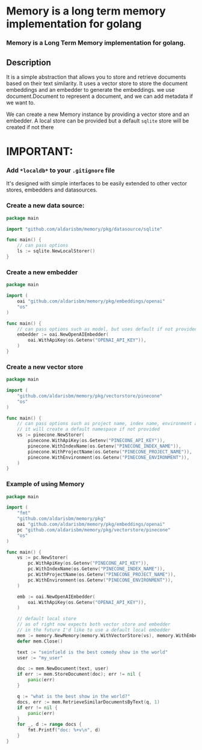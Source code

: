 # Memory is a long term memory implementation for golang


### Memory is a Long Term Memory implementation for golang. 

## Description
It is a simple abstraction that allows you to store and retrieve documents based on their text similarity. 
It uses a vector store to store the document embeddings and an embedder to generate the embeddings.
we use document.Document to represent a document, and we can add metadata if we want to.


We can create a new Memory instance by providing a vector store and an embedder. A local store can be 
provided but a default `sqlite` store will be created if not there

# IMPORTANT:
### Add `*localdb*` to your `.gitignore` file 


It's designed with simple interfaces to be easily extended to other vector stores, embedders and datasources.

### Create a new data source:

```go
package main

import "github.com/aldarisbm/memory/pkg/datasource/sqlite"

func main() {
	// can pass options
	ls := sqlite.NewLocalStorer()
}
```

### Create a new embedder

```go
package main

import (
	oai "github.com/aldarisbm/memory/pkg/embeddings/openai"
	"os"
)

func main() {
	// can pass options such as model, but uses default if not provided
	embedder := oai.NewOpenAIEmbedder(
		oai.WithApiKey(os.Getenv("OPENAI_API_KEY")),
	)
}
```

### Create a new vector store

```go
package main

import (
    "github.com/aldarisbm/memory/pkg/vectorstore/pinecone"
    "os"
)

func main() { 
	// can pass options such as project name, index name, environment and api key 
	// it will create a default namespace if not provided
	vs := pinecone.NewStorer(
        pinecone.WithApiKey(os.Getenv("PINECONE_API_KEY")),
        pinecone.WithIndexName(os.Getenv("PINECONE_INDEX_NAME")),
        pinecone.WithProjectName(os.Getenv("PINECONE_PROJECT_NAME")),
        pinecone.WithEnvironment(os.Getenv("PINECONE_ENVIRONMENT")),
    )
}
```


### Example of using Memory

```go
package main

import (
	"fmt"
	"github.com/aldarisbm/memory/pkg"
	oai "github.com/aldarisbm/memory/pkg/embeddings/openai"
	pc "github.com/aldarisbm/memory/pkg/vectorstore/pinecone"
	"os"
)

func main() {
	vs := pc.NewStorer(
		pc.WithApiKey(os.Getenv("PINECONE_API_KEY")),
		pc.WithIndexName(os.Getenv("PINECONE_INDEX_NAME")),
		pc.WithProjectName(os.Getenv("PINECONE_PROJECT_NAME")),
		pc.WithEnvironment(os.Getenv("PINECONE_ENVIRONMENT")),
	)

	emb := oai.NewOpenAIEmbedder(
		oai.WithApiKey(os.Getenv("OPENAI_API_KEY")),
	)

	// default local store
	// as of right now expects both vector store and embedder
	// in the future I'd like to use a default local embedder
	mem := memory.NewMemory(memory.WithVectorStore(vs), memory.WithEmbedder(emb))
	defer mem.Close()

	text := "seinfield is the best comedy show in the world"
	user := "my_user"

	doc := mem.NewDocument(text, user)
	if err := mem.StoreDocument(doc); err != nil {
		panic(err)
	}

	q := "what is the best show in the world?"
	docs, err := mem.RetrieveSimilarDocumentsByText(q, 1)
	if err != nil {
		panic(err)
	}
	for _, d := range docs {
		fmt.Printf("doc: %+v\n", d)
	}
}
```
